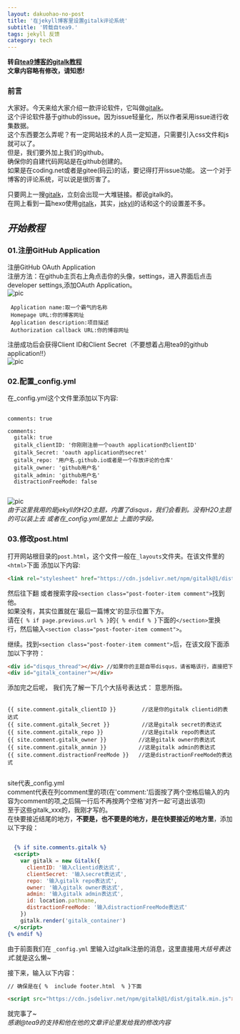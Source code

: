 ```yaml
---
layout: dakuohao-no-post
title: '在jekyll博客里设置gitalk评论系统'
subtitle: '转载自tea9.'
tags: jekyll 反馈
category: tech
---
```

**转自[tea9博客的gitalk教程](https://tea9.xyz/2018/06/24/gitali_config.html)**  
**文章内容略有修改，请知悉!**

### 前言
大家好。今天来给大家介绍一款评论软件，它叫做[gitalk](https://gitalk.github.io)。  
这个评论软件基于github的issue。因为issue轻量化，所以作者采用issue进行收集数据。  
这个东西要怎么弄呢？有一定网站技术的人员一定知道，只需要引入css文件和js就可以了。  
但是，我们要外加上我们的github。  
确保你的自建代码网站是在github创建的。  
如果是在coding.net或者是gitee(码云)的话，要记得打开issue功能。
这一个对于博客的评论系统，可以说是很厉害了。  
  
只要网上一搜[gitalk](https://gitalk.github.io)，立刻会出现一大堆链接。都说gitalk的。  
在网上看到一篇hexo使用[gitalk](https://gitalk.github.io)，其实，[jekyll](https://jekyllrb.com)的话和这个的设置差不多。  
  
*开始教程*
---
### 01.注册GitHub Application
注册GitHub OAuth Application  
注册方法：在github主页右上角点击你的头像，settings，进入界面后点击developer settings,添加OAuth Application。  
![pic](https://coding.net/u/tea9/p/image/git/raw/master/blog_img/07/01.png)  
```github
 Application name:取一个霸气的名称 
 Homepage URL:你的博客网址
 Application description:项目描述  
 Authorization callback URL:你的博容网址
```
注册成功后会获得Client ID和Client Secret（不要想着占用tea9的github application!!）  
![pic](https://coding.net/u/tea9/p/image/git/raw/master/blog_img/07/02.png)

### 02.配置_config.yml
在_config.yml这个文件里添加以下内容:
<pre>
  <code class="language-yaml">
comments: true

comments:
  gitalk: true
  gitalk_clientID: '你刚刚注册一个oauth application的clientID'
  gitalk_Secret: 'oauth application的secret'
  gitalk_repo: '用户名.github.io或者是一个存放评论的仓库'
  gitalk_owner: 'github用户名'
  gitalk_admin: 'github用户名'
  distractionFreeMode: false
  </code>
</pre>
![pic](https://coding.net/u/tea9/p/image/git/raw/master/blog_img/07/03.png)  
*由于这里我用的是jekyll的H2O主题，内置了disqus，我们会看到。没有H2O主题的可以装上去 或者在_config.yml里加上 上面的字段。*

### 03.修改post.html
打开网站根目录的`post.html`，这个文件一般在`_layouts`文件夹。在该文件里的`<html>`下面 添加以下内容:

```html
<link rel="stylesheet" href="https://cdn.jsdelivr.net/npm/gitalk@1/dist/gitalk.css">
```

然后往下翻 或者搜索字段`<section class="post-footer-item comment">`找到他。  
如果没有，其实位置就在'最后一篇博文'的显示位置下方。  
请在`{ % if page.previous.url % }`的`{ % endif % }`下面的`</section>`里换行，然后输入`<section class="post-footer-item comment">`。  
  
继续。找到`<section class="post-footer-item comment">`后，在该文段下面添加以下字符：
```html
<div id="disqus_thread"></div> //如果你的主题自带disqus，请省略该行，直接把下面这一行的内容添加进去。
<div id="gitalk_container"></div>
```
添加完之后呢，
我们先了解一下几个大括号表达式：
意思所指。  

<pre>
  <code class="language-html">
{{ site.comment.gitalk_clientID }}        //这是你的gitalk clientid的表达式  
{{ site.comment.gitalk_Secret }}          //这是gitalk secret的表达式  
{{ site.comment.gitalk_repo }}            //这是gitalk repo的表达式  
{{ site.comment.gitalk_owner }}          //这是gitalk owner的表达式  
{{ site.comment.gitalk_anmin }}          //这是gitalk admin的表达式  
{{ site.comment.distractionFreeMode }}   //这是distractionFreeMode的表达式  
  </code>
</pre>

site代表_config.yml  
comment代表在列comment里的项(在'comment:'后面按了两个空格后输入的内容为comment的项,之后隔一行后不再按两个空格'对齐一起'可退出该项)  
至于这些gitalk_xxx的，我刚才写的。  
在快要接近结尾的地方，**不要是</body>，也不要是</html>的地方，是在快要接近</body>的地方里**，添加以下字段：
```post.html

  {% if site.comments.gitalk %}
  <script>
    var gitalk = new Gitalk({
      clientID: '输入clientid表达式',
      clientSecret: '输入secret表达式',
      repo: '输入gitalk repo表达式',
      owner: '输入gitalk owner表达式',
      admin: '输入gitalk admin表达式',
      id: location.pathname,     
      distractionFreeMode: '输入distractionFreeMode表达式'  
    })
    gitalk.render('gitalk_container')
  </script>
{% endif %}

```

由于前面我们在 `_config.yml` 里输入过gitalk注册的消息，这里直接用*大括号表达式*.就是这么懒~  
  
接下来，输入以下内容：
```html
// 确保是在{ %  include footer.html  % }下面

<script src="https://cdn.jsdelivr.net/npm/gitalk@1/dist/gitalk.min.js"></script>
```

就完事了~  
*感谢@tea9的支持和他在他的文章评论里发给我的修改内容*
